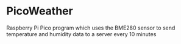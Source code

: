 # PicoWeather
Raspberry Pi Pico program which uses the BME280 sensor to send temperature and humidity data to a server every 10 minutes
